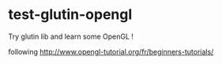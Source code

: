 # test-glutin-opengl
Try glutin lib and learn some OpenGL !

following http://www.opengl-tutorial.org/fr/beginners-tutorials/
